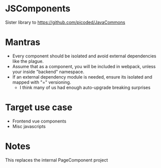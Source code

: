# JSComponents
Sister library to https://github.com/picoded/JavaCommons

# Mantras
+ Every component should be isolated and avoid external dependencies like the plague.
+ Assume that as a component, you will be included in webpack, unless your inside "backend" namespace.
+ If an external dependency module is needed, ensure its isolated and mapped with "=" versioning.
	+ I think many of us had enough auto-upgrade breaking surprises

# Target use case
+ Frontend vue components
+ Misc javascripts

# Notes
This replaces the internal PageComponent project